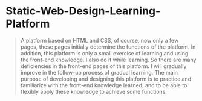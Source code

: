 # Static-Web-Design-Learning-Platform
>A platform based on HTML and CSS, of course, now only a few pages, these pages initially determine the functions of the platform. In addition, this platform is only a small exercise of learning and using the front-end knowledge. I also do it while learning. So there are many deficiencies in the front-end pages of this platform. I will gradually improve in the follow-up process of gradual learning. The main purpose of developing and designing this platform is to practice and familiarize with the front-end knowledge learned, and to be able to flexibly apply these knowledge to achieve some functions.